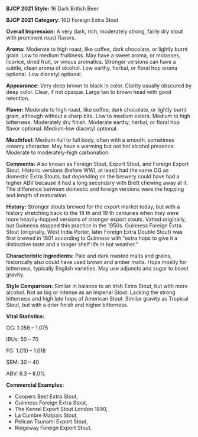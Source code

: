 <b>BJCP 2021 Style:</b> 16 Dark British Beer

<b>BJCP 2021 Category:</b> 16D Foreign Extra Stout

<b>Overall Impression:</b> A very dark, rich, moderately strong,
fairly dry stout with prominent roast flavors.

<b>Aroma:</b> Moderate to high roast, like coffee, dark chocolate, or
lightly burnt grain. Low to medium fruitiness. May have a
sweet aroma, or molasses, licorice, dried fruit, or vinous
aromatics. Stronger versions can have a subtle, clean aroma of
alcohol. Low earthy, herbal, or floral hop aroma optional. Low
diacetyl optional.

<b>Appearance:</b> Very deep brown to black in color. Clarity
usually obscured by deep color. Clear, if not opaque. Large tan
to brown head with good retention.

<b>Flavor:</b> Moderate to high roast, like coffee, dark chocolate, or
lightly burnt grain, although without a sharp bite. Low to
medium esters. Medium to high bitterness. Moderately dry
finish. Moderate earthy, herbal, or floral hop flavor optional.
Medium-low diacetyl optional.

<b>Mouthfeel:</b> Medium-full to full body, often with a smooth,
sometimes creamy character. May have a warming but not hot
alcohol presence. Moderate to moderately-high carbonation.

<b>Comments:</b> Also known as Foreign Stout, Export Stout, and
Foreign Export Stout. Historic versions (before WWI, at least)
had the same OG as domestic Extra Stouts, but depending on
the brewery could have had a higher ABV because it had a long
secondary with Brett chewing away at it. The difference
between domestic and foreign versions were the hopping and
length of maturation.

<b>History:</b> Stronger stouts brewed for the export market today,
but with a history stretching back to the 18 th and 19 th centuries
when they were more heavily-hopped versions of stronger
export stouts. Vatted originally, but Guinness stopped this
practice in the 1950s. Guinness Foreign Extra Stout (originally,
West India Porter, later Foreign Extra Double Stout) was first
brewed in 1801 according to Guinness with “extra hops to give
it a distinctive taste and a longer shelf life in hot weather.”

<b>Characteristic Ingredients:</b> Pale and dark roasted malts
and grains, historically also could have used brown and amber
malts. Hops mostly for bitterness, typically English varieties.
May use adjuncts and sugar to boost gravity.

<b>Style Comparison:</b> Similar in balance to an Irish Extra
Stout, but with more alcohol. Not as big or intense as an
Imperial Stout. Lacking the strong bitterness and high late
hops of American Stout. Similar gravity as Tropical Stout, but
with a drier finish and higher bitterness.

<b>Vital Statistics:</b>

OG: 1.056 – 1.075

IBUs: 50 – 70

FG: 1.010 – 1.018

SRM: 30 – 40

ABV: 6.3 – 8.0%

<b>Commercial Examples:</b>
- Coopers Best Extra Stout,
- Guinness Foreign Extra Stout,
- The Kernel Export Stout London 1890,
- La Cumbre Malpais Stout,
- Pelican Tsunami Export Stout,
- Ridgeway Foreign Export Stout.
